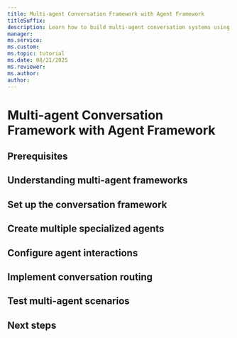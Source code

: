 ```yaml
---
title: Multi-agent Conversation Framework with Agent Framework
titleSuffix: 
description: Learn how to build multi-agent conversation systems using Agent Framework.
manager: 
ms.service: 
ms.custom:
ms.topic: tutorial
ms.date: 08/21/2025
ms.reviewer: 
ms.author: 
author: 
---
```


# Multi-agent Conversation Framework with Agent Framework


## Prerequisites

## Understanding multi-agent frameworks

## Set up the conversation framework

## Create multiple specialized agents

## Configure agent interactions

## Implement conversation routing

## Test multi-agent scenarios

## Next steps
